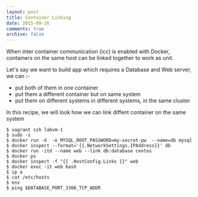 ```yaml
---
layout: post
title: Container Linking
date: 2015-09-26
comments: true
archive: false
---
```


When inter container communication (icc) is enabled with Docker, containers on the same host can be linked together to work as unit. 

Let's say we want to build app which requires a Database and Web server, we can :-

- put both of them in one container
- put them a different container but on same system
- put them on different systems in different systems, in the same cluster

In this recipe, we will look how we can link diffent container on the same system

<script type="text/javascript" src="https://asciinema.org/a/26945.js" id="asciicast-26945" async  data-theme="solarized-dark"></script>

```
$ vagrant ssh labvm-1
$ sudo -s
$ docker run -d  -e MYSQL_ROOT_PASSWORD=my-secret-pw  --name=db mysql
$ docker inspect --format='{{.NetworkSettings.IPAddress}}' db
$ docker run -itd --name web --link db:database centos
$ docker ps
$ docker inspect -f "{{ .HostConfig.Links }}" web
$ docker exec -it web bash
$ ip a
$ cat /etc/hosts
$ env
$ ping $DATABASE_PORT_3306_TCP_ADDR
```
